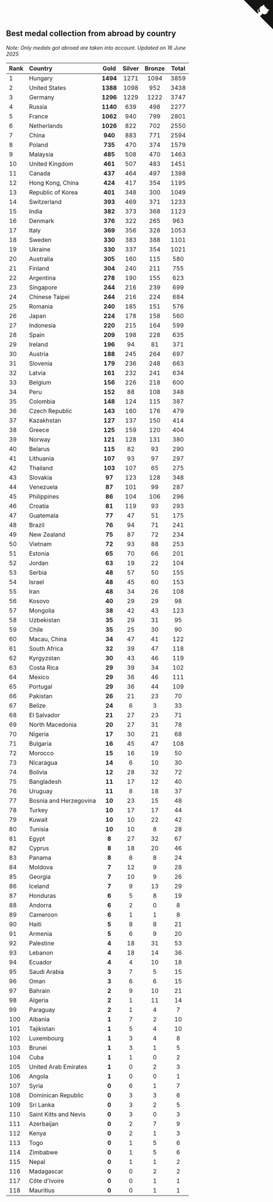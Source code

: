 ## Best medal collection from abroad by country

*Note: Only medals got abroad are taken into account.*
*Updated on 16 June 2025*

| Rank | Country | Gold | Silver | Bronze | Total |
| :--- | :--- | :--: | :--: | :--: | :--: |
| 1 | Hungary | **1494** | 1271 | 1094 | 3859 |
| 2 | United States | **1388** | 1098 | 952 | 3438 |
| 3 | Germany | **1296** | 1229 | 1222 | 3747 |
| 4 | Russia | **1140** | 639 | 498 | 2277 |
| 5 | France | **1062** | 940 | 799 | 2801 |
| 6 | Netherlands | **1026** | 822 | 702 | 2550 |
| 7 | China | **940** | 883 | 771 | 2594 |
| 8 | Poland | **735** | 470 | 374 | 1579 |
| 9 | Malaysia | **485** | 508 | 470 | 1463 |
| 10 | United Kingdom | **461** | 507 | 483 | 1451 |
| 11 | Canada | **437** | 464 | 497 | 1398 |
| 12 | Hong Kong, China | **424** | 417 | 354 | 1195 |
| 13 | Republic of Korea | **401** | 348 | 300 | 1049 |
| 14 | Switzerland | **393** | 469 | 371 | 1233 |
| 15 | India | **382** | 373 | 368 | 1123 |
| 16 | Denmark | **376** | 322 | 265 | 963 |
| 17 | Italy | **369** | 356 | 328 | 1053 |
| 18 | Sweden | **330** | 383 | 388 | 1101 |
| 19 | Ukraine | **330** | 337 | 354 | 1021 |
| 20 | Australia | **305** | 160 | 115 | 580 |
| 21 | Finland | **304** | 240 | 211 | 755 |
| 22 | Argentina | **278** | 190 | 155 | 623 |
| 23 | Singapore | **244** | 216 | 239 | 699 |
| 24 | Chinese Taipei | **244** | 216 | 224 | 684 |
| 25 | Romania | **240** | 185 | 151 | 576 |
| 26 | Japan | **224** | 178 | 158 | 560 |
| 27 | Indonesia | **220** | 215 | 164 | 599 |
| 28 | Spain | **209** | 198 | 228 | 635 |
| 29 | Ireland | **196** | 94 | 81 | 371 |
| 30 | Austria | **188** | 245 | 264 | 697 |
| 31 | Slovenia | **179** | 236 | 248 | 663 |
| 32 | Latvia | **161** | 232 | 241 | 634 |
| 33 | Belgium | **156** | 226 | 218 | 600 |
| 34 | Peru | **152** | 88 | 108 | 348 |
| 35 | Colombia | **148** | 124 | 115 | 387 |
| 36 | Czech Republic | **143** | 160 | 176 | 479 |
| 37 | Kazakhstan | **127** | 137 | 150 | 414 |
| 38 | Greece | **125** | 159 | 120 | 404 |
| 39 | Norway | **121** | 128 | 131 | 380 |
| 40 | Belarus | **115** | 82 | 93 | 290 |
| 41 | Lithuania | **107** | 93 | 97 | 297 |
| 42 | Thailand | **103** | 107 | 65 | 275 |
| 43 | Slovakia | **97** | 123 | 128 | 348 |
| 44 | Venezuela | **87** | 101 | 99 | 287 |
| 45 | Philippines | **86** | 104 | 106 | 296 |
| 46 | Croatia | **81** | 119 | 93 | 293 |
| 47 | Guatemala | **77** | 47 | 51 | 175 |
| 48 | Brazil | **76** | 94 | 71 | 241 |
| 49 | New Zealand | **75** | 87 | 72 | 234 |
| 50 | Vietnam | **72** | 93 | 88 | 253 |
| 51 | Estonia | **65** | 70 | 66 | 201 |
| 52 | Jordan | **63** | 19 | 22 | 104 |
| 53 | Serbia | **48** | 57 | 50 | 155 |
| 54 | Israel | **48** | 45 | 60 | 153 |
| 55 | Iran | **48** | 34 | 26 | 108 |
| 56 | Kosovo | **40** | 29 | 29 | 98 |
| 57 | Mongolia | **38** | 42 | 43 | 123 |
| 58 | Uzbekistan | **35** | 29 | 31 | 95 |
| 59 | Chile | **35** | 25 | 30 | 90 |
| 60 | Macau, China | **34** | 47 | 41 | 122 |
| 61 | South Africa | **32** | 39 | 47 | 118 |
| 62 | Kyrgyzstan | **30** | 43 | 46 | 119 |
| 63 | Costa Rica | **29** | 39 | 34 | 102 |
| 64 | Mexico | **29** | 36 | 46 | 111 |
| 65 | Portugal | **29** | 36 | 44 | 109 |
| 66 | Pakistan | **26** | 21 | 23 | 70 |
| 67 | Belize | **24** | 6 | 3 | 33 |
| 68 | El Salvador | **21** | 27 | 23 | 71 |
| 69 | North Macedonia | **20** | 27 | 31 | 78 |
| 70 | Nigeria | **17** | 30 | 21 | 68 |
| 71 | Bulgaria | **16** | 45 | 47 | 108 |
| 72 | Morocco | **15** | 16 | 19 | 50 |
| 73 | Nicaragua | **14** | 6 | 10 | 30 |
| 74 | Bolivia | **12** | 28 | 32 | 72 |
| 75 | Bangladesh | **11** | 17 | 12 | 40 |
| 76 | Uruguay | **11** | 8 | 18 | 37 |
| 77 | Bosnia and Herzegovina | **10** | 23 | 15 | 48 |
| 78 | Turkey | **10** | 17 | 17 | 44 |
| 79 | Kuwait | **10** | 10 | 22 | 42 |
| 80 | Tunisia | **10** | 10 | 8 | 28 |
| 81 | Egypt | **8** | 27 | 32 | 67 |
| 82 | Cyprus | **8** | 18 | 20 | 46 |
| 83 | Panama | **8** | 8 | 8 | 24 |
| 84 | Moldova | **7** | 12 | 9 | 28 |
| 85 | Georgia | **7** | 10 | 9 | 26 |
| 86 | Iceland | **7** | 9 | 13 | 29 |
| 87 | Honduras | **6** | 5 | 8 | 19 |
| 88 | Andorra | **6** | 2 | 0 | 8 |
| 89 | Cameroon | **6** | 1 | 1 | 8 |
| 90 | Haiti | **5** | 8 | 8 | 21 |
| 91 | Armenia | **5** | 6 | 9 | 20 |
| 92 | Palestine | **4** | 18 | 31 | 53 |
| 93 | Lebanon | **4** | 18 | 14 | 36 |
| 94 | Ecuador | **4** | 4 | 10 | 18 |
| 95 | Saudi Arabia | **3** | 7 | 5 | 15 |
| 96 | Oman | **3** | 6 | 6 | 15 |
| 97 | Bahrain | **2** | 9 | 10 | 21 |
| 98 | Algeria | **2** | 1 | 11 | 14 |
| 99 | Paraguay | **2** | 1 | 4 | 7 |
| 100 | Albania | **1** | 7 | 2 | 10 |
| 101 | Tajikistan | **1** | 5 | 4 | 10 |
| 102 | Luxembourg | **1** | 3 | 4 | 8 |
| 103 | Brunei | **1** | 3 | 1 | 5 |
| 104 | Cuba | **1** | 1 | 0 | 2 |
| 105 | United Arab Emirates | **1** | 0 | 2 | 3 |
| 106 | Angola | **1** | 0 | 0 | 1 |
| 107 | Syria | **0** | 6 | 1 | 7 |
| 108 | Dominican Republic | **0** | 3 | 3 | 6 |
| 109 | Sri Lanka | **0** | 3 | 2 | 5 |
| 110 | Saint Kitts and Nevis | **0** | 3 | 0 | 3 |
| 111 | Azerbaijan | **0** | 2 | 7 | 9 |
| 112 | Kenya | **0** | 2 | 1 | 3 |
| 113 | Togo | **0** | 1 | 5 | 6 |
| 114 | Zimbabwe | **0** | 1 | 5 | 6 |
| 115 | Nepal | **0** | 1 | 1 | 2 |
| 116 | Madagascar | **0** | 0 | 2 | 2 |
| 117 | Côte d'Ivoire | **0** | 0 | 1 | 1 |
| 118 | Mauritius | **0** | 0 | 1 | 1 |


<a href="https://github.com/JustinTimeCuber/wca_statistics" class="github-corner" aria-label="View source on Github"><svg width="80" height="80" viewBox="0 0 250 250" style="fill:#151513; color:#fff; position: absolute; top: 0; border: 0; right: 0;" aria-hidden="true"><path d="M0,0 L115,115 L130,115 L142,142 L250,250 L250,0 Z"></path><path d="M128.3,109.0 C113.8,99.7 119.0,89.6 119.0,89.6 C122.0,82.7 120.5,78.6 120.5,78.6 C119.2,72.0 123.4,76.3 123.4,76.3 C127.3,80.9 125.5,87.3 125.5,87.3 C122.9,97.6 130.6,101.9 134.4,103.2" fill="currentColor" style="transform-origin: 130px 106px;" class="octo-arm"></path><path d="M115.0,115.0 C114.9,115.1 118.7,116.5 119.8,115.4 L133.7,101.6 C136.9,99.2 139.9,98.4 142.2,98.6 C133.8,88.0 127.5,74.4 143.8,58.0 C148.5,53.4 154.0,51.2 159.7,51.0 C160.3,49.4 163.2,43.6 171.4,40.1 C171.4,40.1 176.1,42.5 178.8,56.2 C183.1,58.6 187.2,61.8 190.9,65.4 C194.5,69.0 197.7,73.2 200.1,77.6 C213.8,80.2 216.3,84.9 216.3,84.9 C212.7,93.1 206.9,96.0 205.4,96.6 C205.1,102.4 203.0,107.8 198.3,112.5 C181.9,128.9 168.3,122.5 157.7,114.1 C157.9,116.9 156.7,120.9 152.7,124.9 L141.0,136.5 C139.8,137.7 141.6,141.9 141.8,141.8 Z" fill="currentColor" class="octo-body"></path></svg></a><style>.github-corner:hover .octo-arm{animation:octocat-wave 560ms ease-in-out}@keyframes octocat-wave{0%,100%{transform:rotate(0)}20%,60%{transform:rotate(-25deg)}40%,80%{transform:rotate(10deg)}}@media (max-width:500px){.github-corner:hover .octo-arm{animation:none}.github-corner .octo-arm{animation:octocat-wave 560ms ease-in-out}}</style>
